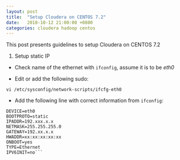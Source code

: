 ```yaml
---
layout: post
title:  "Setup Cloudera on CENTOS 7.2"
date:   2018-10-12 21:00:00 +0800
categories: cloudera hadoop centos
---
```

This post presents guidelines to setup Cloudera on CENTOS 7.2

1. Setup static IP
  * Check name of the ethernet with ```ifconfig```, assume it is to be _eth0_
  
  * Edit or add the following sudo:
  
  ```vi /etc/sysconfig/network-scripts/ifcfg-eth0```
  * Add the following line with correct information from ```ifconfig```:
  
  ```console
  DEVICE=eth0
  BOOTPROTO=static
  IPADDR=192.xxx.x.x
  NETMASK=255.255.255.0
  GATEWAY=192.xx.x.x
  HWADDR=xx:xx:xx:xx:xx
  ONBOOT=yes
  TYPE=Ethernet
  IPV6INIT=no```

